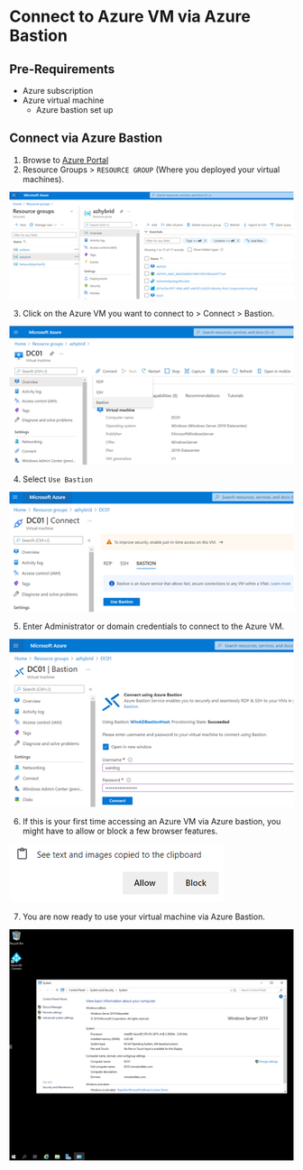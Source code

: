 # Connect to Azure VM via Azure Bastion

## Pre-Requirements
* Azure subscription
* Azure virtual machine
    * Azure bastion set up

## Connect via Azure Bastion
1.	Browse to [Azure Portal](https://portal.azure.com/)
2.	Resource Groups > `RESOURCE GROUP` (Where you deployed your virtual machines).

![](../../resources/images/deploy/helper_docs/connectAzVmAzBastion/2021-05-19_01_resource_group.png)

3.	Click on the Azure VM you want to connect to > Connect > Bastion.

![](../../resources/images/deploy/helper_docs/connectAzVmAzBastion/2021-05-19_02_azure_vm.png)

4.	Select `Use Bastion`

![](../../resources/images/deploy/helper_docs/connectAzVmAzBastion/2021-05-19_03_azure_vm_use_bastion.png)

5.	Enter Administrator or domain credentials to connect to the Azure VM.

![](../../resources/images/deploy/helper_docs/connectAzVmAzBastion/2021-05-19_04_azure_vm_bastion.png)

6.	If this is your first time accessing an Azure VM via Azure bastion, you might have to allow or block a few browser features.

![](../../resources/images/deploy/helper_docs/connectAzVmAzBastion/2021-05-19_05_browser_features.png)

7.	You are now ready to use your virtual machine via Azure Bastion.

![](../../resources/images/deploy/helper_docs/connectAzVmAzBastion/2021-05-19_06_azure_vm_bastion_connected.png)
